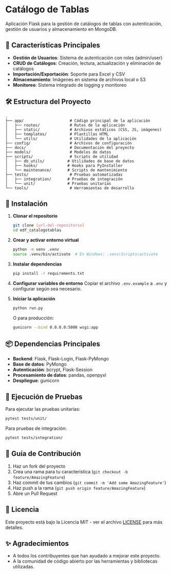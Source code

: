 # Catálogo de Tablas

Aplicación Flask para la gestión de catálogos de tablas con autenticación, gestión de usuarios y almacenamiento en MongoDB.

## 🚀 Características Principales

- **Gestión de Usuarios**: Sistema de autenticación con roles (admin/user)
- **CRUD de Catálogos**: Creación, lectura, actualización y eliminación de catálogos
- **Importación/Exportación**: Soporte para Excel y CSV
- **Almacenamiento**: Imágenes en sistema de archivos local o S3
- **Monitoreo**: Sistema integrado de logging y monitoreo

## 🛠️ Estructura del Proyecto

```
.
├── app/                    # Código principal de la aplicación
│   ├── routes/             # Rutas de la aplicación
│   ├── static/             # Archivos estáticos (CSS, JS, imágenes)
│   ├── templates/          # Plantillas HTML
│   └── utils/              # Utilidades de la aplicación
├── config/                 # Archivos de configuración
├── docs/                   # Documentación del proyecto
├── models/                 # Modelos de datos
├── scripts/                # Scripts de utilidad
│   ├── db_utils/          # Utilidades de base de datos
│   ├── hooks/             # Hooks para PyInstaller
│   └── maintenance/       # Scripts de mantenimiento
├── tests/                  # Pruebas automatizadas
│   ├── integration/       # Pruebas de integración
│   └── unit/              # Pruebas unitarias
└── tools/                  # Herramientas de desarrollo
```

## 🚀 Instalación

1. **Clonar el repositorio**
   ```bash
   git clone [url-del-repositorio]
   cd edf_catalogotablas
   ```

2. **Crear y activar entorno virtual**
   ```bash
   python -m venv .venv
   source .venv/bin/activate  # En Windows: .venv\Scripts\activate
   ```

3. **Instalar dependencias**
   ```bash
   pip install -r requirements.txt
   ```

4. **Configurar variables de entorno**
   Copiar el archivo `.env.example` a `.env` y configurar según sea necesario.

5. **Iniciar la aplicación**
   ```bash
   python run.py
   ```
   O para producción:
   ```bash
   gunicorn --bind 0.0.0.0:5000 wsgi:app
   ```

## 📦 Dependencias Principales

- **Backend**: Flask, Flask-Login, Flask-PyMongo
- **Base de datos**: PyMongo
- **Autenticación**: bcrypt, Flask-Session
- **Procesamiento de datos**: pandas, openpyxl
- **Despliegue**: gunicorn

## 🧪 Ejecución de Pruebas

Para ejecutar las pruebas unitarias:
```bash
pytest tests/unit/
```

Para pruebas de integración:
```bash
pytest tests/integration/
```

## 📝 Guía de Contribución

1. Haz un fork del proyecto
2. Crea una rama para tu característica (`git checkout -b feature/AmazingFeature`)
3. Haz commit de tus cambios (`git commit -m 'Add some AmazingFeature'`)
4. Haz push a la rama (`git push origin feature/AmazingFeature`)
5. Abre un Pull Request

## 📄 Licencia

Este proyecto está bajo la Licencia MIT - ver el archivo [LICENSE](LICENSE) para más detalles.

## ✨ Agradecimientos

- A todos los contribuyentes que han ayudado a mejorar este proyecto.
- A la comunidad de código abierto por las herramientas y bibliotecas utilizadas.

